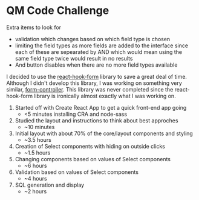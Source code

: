 # QM Code Challenge

Extra items to look for

-   validation which changes based on which field type is chosen
-   limiting the field types as more fields are added to the interface since each of these are sepearated by AND which would mean using the same field type twice would result in no results
-   And button disables when there are no more field types available

I decided to use the [react-hook-form](https://react-hook-form.com/) library to
save a great deal of time. Although I didn't develop this library, I was working on
something very similar, [form-controller](https://github.com/bruqui/form-controller).
This library was never completed since the react-hook-form library is ironically almost
exactly what I was working on.

1. Started off with Create React App to get a quick front-end app going
    - <5 minutes installing CRA and node-sass
1. Studied the layout and instructions to think about best approches
    - ~10 minutes
1. Initial layout with about 70% of the core/layout components and styling
    - ~3.5 hours
1. Creation of Select components with hiding on outside clicks
    - ~1.5 hours
1. Changing components based on values of Select components
    - ~6 hours
1. Validation based on values of Select components
    - ~4 hours
1. SQL generation and display
    - ~2 hours

